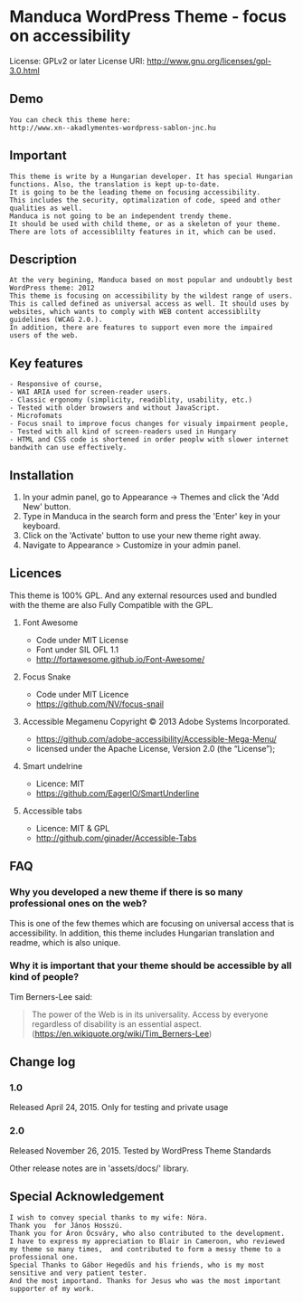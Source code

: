 # Manduca WordPress Theme - focus on accessibility

License: GPLv2 or later
License URI: http://www.gnu.org/licenses/gpl-3.0.html


## Demo 
    You can check this theme here:
    http://www.xn--akadlymentes-wordpress-sablon-jnc.hu

## Important
    This theme is write by a Hungarian developer. It has special Hungarian functions. Also, the translation is kept up-to-date.
    It is going to be the leading theme on focusing accessibility.
    This includes the security, optimalization of code, speed and other qualities as well.    
    Manduca is not going to be an independent trendy theme.
    It should be used with child theme, or as a skeleton of your theme.
    There are lots of accessiblilty features in it, which can be used.

## Description
    At the very begining, Manduca based on most popular and undoubtly best WordPress theme: 2012
	This theme is focusing on accessibility by the wildest range of users.
	This is called defined as universal access as well. It should uses by websites, which wants to comply with WEB content accessiblilty guidelines (WCAG 2.0.).
	In addition, there are features to support even more the impaired users of the web. 

## Key features

    - Responsive of course,
    - WAI ARIA used for screen-reader users.
    - Classic ergonomy (simplicity, readiblity, usability, etc.)
    - Tested with older browsers and without JavaScript.
    - Microfomats
    - Focus snail to improve focus changes for visualy impairment people,
    - Tested with all kind of screen-readers used in Hungary
    - HTML and CSS code is shortened in order peoplw with slower internet bandwith can use effectively. 

## Installation

1. In your admin panel, go to Appearance -> Themes and click the 'Add New' button.
2. Type in Manduca in the search form and press the 'Enter' key in your keyboard.
3. Click on the 'Activate' button to use your new theme right away.
4. Navigate to Appearance > Customize in your admin panel.

## Licences

This theme is 100% GPL. And any external resources used and bundled with the theme are also Fully Compatible with the GPL.

1. Font Awesome
	- Code under MIT License
	- Font under SIL OFL 1.1 
	- http://fortawesome.github.io/Font-Awesome/
2. Focus Snake
    - Code under MIT Licence
    - https://github.com/NV/focus-snail
3. Accessible Megamenu Copyright © 2013 Adobe Systems Incorporated.
	- https://github.com/adobe-accessibility/Accessible-Mega-Menu/
	- licensed under the Apache License, Version 2.0 (the “License”);
4. Smart undelrine
    - Licence: MIT
	- https://github.com/EagerIO/SmartUnderline
	
5. Accessible tabs
	- Licence: MIT & GPL
	- http://github.com/ginader/Accessible-Tabs


## FAQ

### Why you developed a new theme if there is so many professional ones on the web?
This is one of the few themes which are focusing on universal access that is accessibility. In addition, this theme includes Hungarian translation and readme, which is also unique. 
### Why it is important that your theme should be accessible by all kind of people? 
Tim Berners-Lee said:
> The power of the Web is in its universality. Access by everyone regardless of disability is an essential aspect.
(https://en.wikiquote.org/wiki/Tim_Berners-Lee)

## Change log
 
### 1.0
 Released April 24, 2015.
 Only for testing and private usage
 
### 2.0
 Released November 26, 2015. Tested by WordPress Theme Standards
 
 Other release notes are in 'assets/docs/' library. 
 
 
## Special Acknowledgement

    I wish to convey special thanks to my wife: Nóra.
    Thank you  for János Hosszú.
    Thank you for Áron Ócsváry, who also contributed to the development. 
    I have to express my appreciation to Blair in Cameroon, who reviewed my theme so many times,  and contributed to form a messy theme to a professional one.
    Special Thanks to Gábor Hegedűs and his friends, who is my most sensitive and very patient tester. 
    And the most importand. Thanks for Jesus who was the most important supporter of my work. 
